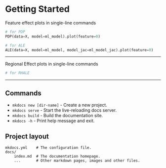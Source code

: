 # Getting Started

Feature effect plots in single-line commands

```python
# for PDP
PDP(data=X, model=ml_model).plot(feature=0)

# for ALE
ALE(data=X, model=ml_model, model_jac=ml_model_jac).plot(feature=0)
```

--- 

Regional Effect plots in single-line commands

```python
# for RHALE
```

---








## Commands

* `mkdocs new [dir-name]` - Create a new project.
* `mkdocs serve` - Start the live-reloading docs server.
* `mkdocs build` - Build the documentation site.
* `mkdocs -h` - Print help message and exit.

## Project layout

    mkdocs.yml    # The configuration file.
    docs/
        index.md  # The documentation homepage.
        ...       # Other markdown pages, images and other files.
